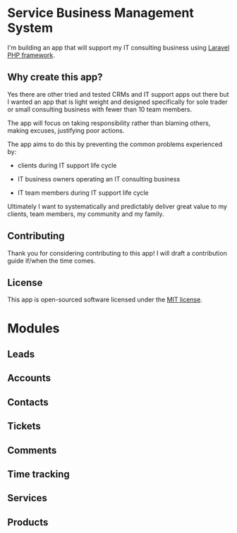 # Service Business Management System

I'm building an app that will support my IT consulting business using [Laravel PHP framework](http://laravel.com).

## Why create this app?

Yes there are other tried and tested CRMs and IT support apps out there but I wanted an app that is light weight and designed specifically for sole trader or small consulting business with fewer than 10 team members.

The app will focus on taking responsibility rather than blaming others, making excuses, justifying poor actions. 

The app aims to do this by preventing the common problems experienced by:

* clients during IT support life cycle

* IT business owners operating an IT consulting business

* IT team members during IT support life cycle

Ultimately I want to systematically and predictably deliver great value to my clients, team members, my community and my family. 

## Contributing

Thank you for considering contributing to this app! I will draft a contribution guide if/when the time comes.

## License

This app is open-sourced software licensed under the [MIT license](http://opensource.org/licenses/MIT).

# Modules

## Leads

## Accounts

## Contacts

## Tickets

## Comments

## Time tracking

## Services

## Products


